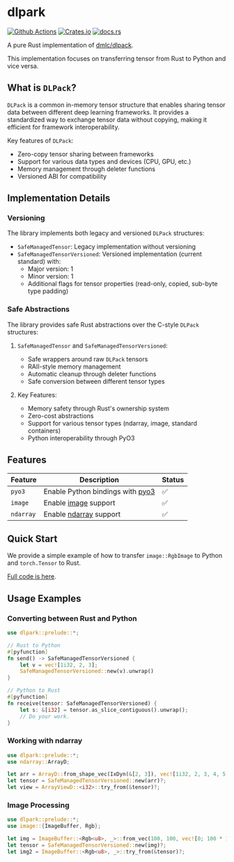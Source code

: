 # dlpark
[![Github Actions](https://img.shields.io/github/actions/workflow/status/SunDoge/dlpark/rust.yml?branch=main&style=for-the-badge)](https://github.com/SunDoge/dlpark/actions/workflows/rust.yml)
[![Crates.io](https://img.shields.io/crates/v/dlpark?style=for-the-badge)](https://crates.io/crates/dlpark)
[![docs.rs](https://img.shields.io/docsrs/dlpark/latest?style=for-the-badge)](https://docs.rs/dlpark)


A pure Rust implementation of [dmlc/dlpack](https://github.com/dmlc/dlpack).

This implementation focuses on transferring tensor from Rust to Python and vice versa.

## What is `DLPack`?

`DLPack` is a common in-memory tensor structure that enables sharing tensor data between different deep learning frameworks. It provides a standardized way to exchange tensor data without copying, making it efficient for framework interoperability.

Key features of `DLPack`:
- Zero-copy tensor sharing between frameworks
- Support for various data types and devices (CPU, GPU, etc.)
- Memory management through deleter functions
- Versioned ABI for compatibility

## Implementation Details

### Versioning

The library implements both legacy and versioned `DLPack` structures:

- `SafeManagedTensor`: Legacy implementation without versioning
- `SafeManagedTensorVersioned`: Versioned implementation (current standard) with:
  - Major version: 1
  - Minor version: 1
  - Additional flags for tensor properties (read-only, copied, sub-byte type padding)

### Safe Abstractions

The library provides safe Rust abstractions over the C-style `DLPack` structures:

1. `SafeManagedTensor` and `SafeManagedTensorVersioned`:
   - Safe wrappers around raw `DLPack` tensors
   - RAII-style memory management
   - Automatic cleanup through deleter functions
   - Safe conversion between different tensor types

2. Key Features:
   - Memory safety through Rust's ownership system
   - Zero-cost abstractions
   - Support for various tensor types (ndarray, image, standard containers)
   - Python interoperability through PyO3

## Features

| Feature   | Description                        | Status |
| --------- | ---------------------------------- | ------ |
| `pyo3`    | Enable Python bindings with [pyo3] | ✅      |
| `image`   | Enable [image] support             | ✅      |
| `ndarray` | Enable [ndarray] support           | ✅      |

## Quick Start

We provide a simple example of how to transfer `image::RgbImage` to Python and `torch.Tensor` to Rust.

[Full code is here](./examples/dlparkimg/).

## Usage Examples

### Converting between Rust and Python

```rust
use dlpark::prelude::*;

// Rust to Python
#[pyfunction]
fn send() -> SafeManagedTensorVersioned {
    let v = vec![1i32, 2, 3];
    SafeManagedTensorVersioned::new(v).unwrap()
}

// Python to Rust
#[pyfunction]
fn receive(tensor: SafeManagedTensorVersioned) {
    let s: &[i32] = tensor.as_slice_contiguous().unwrap();
    // Do your work.
}
```

### Working with ndarray

```rust
use dlpark::prelude::*;
use ndarray::ArrayD;

let arr = ArrayD::from_shape_vec(IxDyn(&[2, 3]), vec![1i32, 2, 3, 4, 5, 6])?;
let tensor = SafeManagedTensorVersioned::new(arr)?;
let view = ArrayViewD::<i32>::try_from(&tensor)?;
```

### Image Processing

```rust
use dlpark::prelude::*;
use image::{ImageBuffer, Rgb};

let img = ImageBuffer::<Rgb<u8>, _>::from_vec(100, 100, vec![0; 100 * 100 * 3])?;
let tensor = SafeManagedTensorVersioned::new(img)?;
let img2 = ImageBuffer::<Rgb<u8>, _>::try_from(&tensor)?;
```

[pyo3]: https://github.com/PyO3/pyo3
[image]: https://github.com/image-rs/image 
[ndarray]: https://github.com/rust-ndarray/ndarray